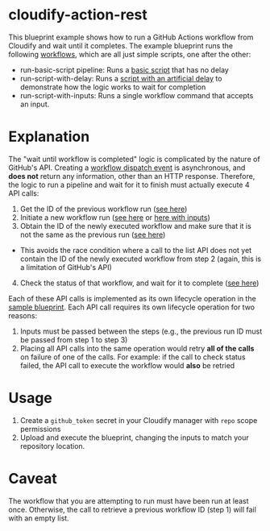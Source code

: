 # cloudify-action-rest

This blueprint example shows how to run a GitHub Actions workflow from Cloudify and wait until it completes. The example blueprint runs the following [workflows](./github/workflows), which are all just simple scripts, one after the other:

* run-basic-script pipeline: Runs a [basic script](./workflow_scripts/basic_script.sh) that has no delay
* run-script-with-delay: Runs a [script with an artificial delay](./workflow_scripts/script_with_delay.sh) to demonstrate how the logic works to wait for completion
* run-script-with-inputs: Runs a single workflow command that accepts an input.

# Explanation

The "wait until workflow is completed" logic is complicated by the nature of GitHub's API. Creating a [workflow dispatch event](https://docs.github.com/en/rest/reference/actions#create-a-workflow-dispatch-event) is asynchronous, and **does not** return any information, other than an HTTP response. Therefore, the logic to run a pipeline and wait for it to finish must actually execute 4 API calls:

1. Get the ID of the previous workflow run ([see here](./templates/get-previous-run.yaml))
2. Initiate a new workflow run  ([see here](./templates/run-workflow.yaml) or [here with inputs](./templates/run-workflow-with-inputs.yaml))
3. Obtain the ID of the newly executed workflow and make sure that it is not the same as the previous run ([see here](./templates/get-run-id.yaml))
  * This avoids the race condition where a call to the list API does not yet contain the ID of the newly executed workflow from step 2 (again, this is a limitation of GitHub's API)
4. Check the status of that workflow, and wait for it to complete ([see here](./templates/get-workflow-status.yaml))

Each of these API calls is implemented as its own lifecycle operation in the [sample blueprint](./blueprint.yaml). Each API call requires its own lifecycle operation for two reasons:

1. Inputs must be passed between the steps (e.g., the previous run ID must be passed from step 1 to step 3)
2. Placing all API calls into the same operation would retry **all of the calls** on failure of one of the calls. For example: if the call to check status failed, the API call to execute the workflow would **also** be retried

# Usage

1. Create a `github_token` secret in your Cloudify manager with `repo` scope permissions
2. Upload and execute the blueprint, changing the inputs to match your repository location.

# Caveat

The workflow that you are attempting to run must have been run at least once. Otherwise, the call to retrieve a previous workflow ID (step 1) will fail with an empty list.
